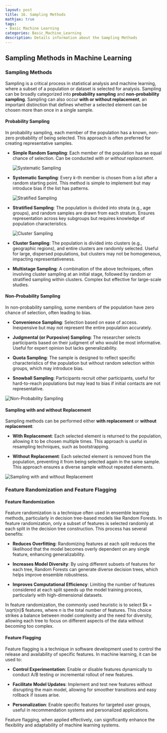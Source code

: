```yaml
---
layout: post
title: 16. Sampling Methods
mathjax: true
tags:
- Basic Machine Learning
categories: Basic_Machine_Learning
description: Details information about the Sampling Methods
---
```


## Sampling Methods in Machine Learning

### Sampling Methods

Sampling is a critical process in statistical analysis and machine
learning, where a subset of a population or dataset is selected for
analysis. Sampling can be broadly categorized into **probability
sampling** and **non-probability sampling**. Sampling can also occur
**with or without replacement**, an important distinction that defines
whether a selected element can be chosen more than once in a single sample.

#### Probability Sampling

In probability sampling, each member of the population has a known,
non-zero probability of being selected. This approach is often preferred
for creating representative samples.

-   **Simple Random Sampling**: Each member of the population has an
    equal chance of selection. Can be conducted *with or without
    replacement*.

    ![Systematic Sampling](/MLDL/assets/img/img/systematic-sampling.PNG)

-   **Systematic Sampling**: Every $k$-th member is chosen from a list
    after a random starting point. This method is simple to implement
    but may introduce bias if the list has patterns.

    ![Stratified Sampling](/MLDL/assets/img/img/stra-sampling.PNG)

-   **Stratified Sampling**: The population is divided into strata
    (e.g., age groups), and random samples are drawn from each stratum.
    Ensures representation across key subgroups but requires knowledge
    of population characteristics.

    ![Cluster Sampling](/MLDL/assets/img/img/clus-sampling.PNG)

-   **Cluster Sampling**: The population is divided into clusters (e.g.,
    geographic regions), and entire clusters are randomly selected.
    Useful for large, dispersed populations, but clusters may not be
    homogeneous, impacting representativeness.

-   **Multistage Sampling**: A combination of the above techniques,
    often involving cluster sampling at an initial stage, followed by
    random or stratified sampling within clusters. Complex but effective
    for large-scale studies.

#### Non-Probability Sampling

In non-probability sampling, some members of the population have zero
chance of selection, often leading to bias.

-   **Convenience Sampling**: Selection based on ease of access.
    Inexpensive but may not represent the entire population accurately.

-   **Judgmental (or Purposive) Sampling**: The researcher selects
    participants based on their judgment of who would be most
    informative. Useful for expert opinion but lacks generalizability.

-   **Quota Sampling**: The sample is designed to reflect specific
    characteristics of the population but without random selection
    within groups, which may introduce bias.

-   **Snowball Sampling**: Participants recruit other participants,
    useful for hard-to-reach populations but may lead to bias if initial
    contacts are not representative.

![Non-Probability Sampling](/MLDL/assets/img/img/nonprop-sampling.PNG)

#### Sampling with and without Replacement

Sampling methods can be performed either **with replacement** or
**without replacement**:

-   **With Replacement**: Each selected element is returned to the
    population, allowing it to be chosen multiple times. This approach
    is useful in resampling techniques, such as bootstrapping.

-   **Without Replacement**: Each selected element is removed from the
    population, preventing it from being selected again in the same
    sample. This approach ensures a diverse sample without repeated
    elements.

![Sampling with and without Replacement](/MLDL/assets/img/img/sampling-withwithout.PNG)

### Feature Randomization and Feature Flagging

#### Feature Randomization

Feature randomization is a technique often used in ensemble learning
methods, particularly in decision tree-based models like Random Forests.
In feature randomization, only a subset of features is selected randomly
at each split in the decision tree construction. This process has
several benefits:

-   **Reduces Overfitting**: Randomizing features at each split reduces
    the likelihood that the model becomes overly dependent on any single
    feature, enhancing generalizability.

-   **Increases Model Diversity**: By using different subsets of
    features for each tree, Random Forests can generate diverse decision
    trees, which helps improve ensemble robustness.

-   **Improves Computational Efficiency**: Limiting the number of
    features considered at each split speeds up the model training
    process, particularly with high-dimensional datasets.

In feature randomization, the commonly used heuristic is to select
$k = \sqrt{n}$ features, where $n$ is the total number of features. This
choice strikes a balance between model complexity and the need for
diversity, allowing each tree to focus on different aspects of the data
without becoming too complex.

#### Feature Flagging

Feature flagging is a technique in software development used to control
the release and availability of specific features. In machine learning,
it can be used to:

-   **Control Experimentation**: Enable or disable features dynamically
    to conduct A/B testing or incremental rollout of new features.

-   **Facilitate Model Updates**: Implement and test new features
    without disrupting the main model, allowing for smoother transitions
    and easy rollback if issues arise.

-   **Personalization**: Enable specific features for targeted user
    groups, useful in recommendation systems and personalized
    applications.

Feature flagging, when applied effectively, can significantly enhance
the flexibility and adaptability of machine learning systems.
